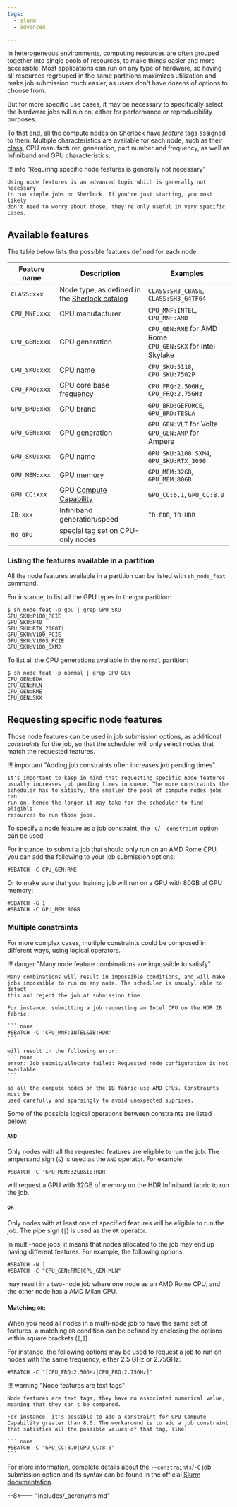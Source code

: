 ```yaml
---
tags:
  - slurm
  - advanced

---
```


In heterogeneous environments, computing resources are often grouped together
into single pools of resources, to make things easier and more accessible. Most
applications can run on any type of hardware, so having all resources regrouped
in the same partitions maximizes utilization and make job submission much
easier, as users don't have dozens of options to choose from.

But for more specific use cases, it may be necessary to specifically select
the hardware jobs will run on, either for performance or reproducibility
purposes.

To that end, all the compute nodes on Sherlock have _feature_ tags assigned to
them. Multiple characteristics are available for each node, such as their
[class][url_node-class], CPU manufacturer, generation, part number and
frequency, as well as Infiniband and GPU characteristics.

!!! info "Requiring specific node features is generally not necessary"

    Using node features is an advanced topic which is generally not necessary
    to run simple jobs on Sherlock. If you're just starting, you most likely
    don't need to worry about those, they're only useful in very specific
    cases.


## Available features

The table below lists the possible features defined for each node.

| Feature name  | Description | Examples |
| ------------- | ----------- | -------- |
| `CLASS:xxx`   | Node type, as defined in the [Sherlock catalog][url_catalog] | `CLASS:SH3_CBASE`, `CLASS:SH3_G4TF64` |
| `CPU_MNF:xxx` | CPU manufacturer | `CPU_MNF:INTEL`, `CPU_MNF:AMD` |
| `CPU_GEN:xxx` | CPU generation | `CPU_GEN:RME` for AMD Rome<br/>`CPU_GEN:SKX` for Intel Skylake|
| `CPU_SKU:xxx` | CPU name | `CPU_SKU:5118`, `CPU_SKU:7502P` |
| `CPU_FRQ:xxx` | CPU core base frequency | `CPU_FRQ:2.50GHz`, `CPU_FRQ:2.75GHz` |
| `GPU_BRD:xxx` | GPU brand | `GPU_BRD:GEFORCE`, `GPU_BRD:TESLA` |
| `GPU_GEN:xxx` | GPU generation | `GPU_GEN:VLT` for Volta<br/>`GPU_GEN:AMP` for Ampere |
| `GPU_SKU:xxx` | GPU name | `GPU_SKU:A100_SXM4`, `GPU_SKU:RTX_3090` |
| `GPU_MEM:xxx` | GPU memory | `GPU_MEM:32GB`, `GPU_MEM:80GB` |
| `GPU_CC:xxx`  | GPU [Compute Capability][url_gpu_cc] | `GPU_CC:6.1`, `GPU_CC:8.0` |
| `IB:xxx`      | Infiniband generation/speed | `IB:EDR`, `IB:HDR` |
| `NO_GPU`      | special tag set on CPU-only nodes |


### Listing the features available in a partition

All the node features available in a partition can be listed with
`sh_node_feat` command.

For instance, to list all the GPU types in the `gpu` partition:

``` none
$ sh_node_feat -p gpu | grep GPU_SKU
GPU_SKU:P100_PCIE
GPU_SKU:P40
GPU_SKU:RTX_2080Ti
GPU_SKU:V100_PCIE
GPU_SKU:V100S_PCIE
GPU_SKU:V100_SXM2
```

To list all the CPU generations available in the `normal` partition:

``` none
$ sh_node_feat -p normal | grep CPU_GEN
CPU_GEN:BDW
CPU_GEN:MLN
CPU_GEN:RME
CPU_GEN:SKX
```



## Requesting specific node features

Those node features can be used in job submission options, as additional
_constraints_ for the job, so that the scheduler will only select nodes that
match the requested features.

!!! important "Adding job constraints often increases job pending times"

    It's important to keep in mind that requesting specific node features
    usually increases job pending times in queue. The more constraints the
    scheduler has to satisfy, the smaller the pool of compute nodes jobs can
    run on. hence the longer it may take for the scheduler to find eligible
    resources to run those jobs.

To specify a node feature as a job constraint, the `-C`/`--constraint`
[option][url_constraints_doc] can be used.

For instance, to submit a job that should only run on an AMD Rome CPU, you can
add the following to your job submission options:

``` none
#SBATCH -C CPU_GEN:RME
```

Or to make sure that your training job will run on a GPU with 80GB of GPU
memory:

``` none
#SBATCH -G 1
#SBATCH -C GPU_MEM:80GB
```

### Multiple constraints

For more complex cases, multiple constraints could be composed in different
ways, using logical operators.

!!! danger "Many node feature combinations are impossible to satisfy"

    Many combinations will result in impossible conditions, and will make
    jobs impossible to run on any node. The scheduler is usualyl able to detect
    this and reject the job at submission time.

    For instance, submitting a job requesting an Intel CPU on the HDR IB
    fabric:

    ``` none
    #SBATCH -C 'CPU_MNF:INTEL&IB:HDR'
    ```

    will result in the following error:
    ``` none
    error: Job submit/allocate failed: Requested node configuration is not available
    ```

    as all the compute nodes on the IB fabric use AMD CPUs. Constraints must be
    used carefully and sparsingly to avoid unexpected suprises.



Some of the possible logical operations between constraints are listed below:

#### `AND`

Only nodes with all the requested features are eligible to run the job. The
ampersand sign (`&`) is used as the `AND` operator. For example:

``` none
#SBATCH -C 'GPU_MEM:32GB&IB:HDR'
```

will request a GPU with 32GB of memory on the HDR Infiniband fabric to run the
job.


#### `OR`

Only nodes with at least one of specified features will be eligible to run
the job. The pipe sign (`|`) is used as the `OR` operator.

In multi-node jobs, it means that nodes allocated to the job may end up having
different features.  For example, the following options:

``` none
#SBATCH -N 1
#SBATCH -C "CPU_GEN:RME|CPU_GEN:MLN"
```

may result in a two-node job where one node as an AMD Rome CPU, and the other
node has a AMD Milan CPU.


#### Matching `OR`:

When you need all nodes in a multi-node job to have the same set of features, a
matching `OR` condition can be defined by enclosing the options within square
brackets (`[`,`]`).

For instance, the following options may be used to request a job to run on
nodes with the same frequency, either 2.5 GHz or 2.75GHz:

``` none
#SBATCH -C "[CPU_FRQ:2.50GHz|CPU_FRQ:2.75GHz]"
```

!!! warning "Node features are text tags"

    Node features are text tags, they have no associated numerical value,
    meaning that they can't be compared.

    For instance, it's possible to add a constraint for GPU Compute
    Capability greater than 8.0. The workaround is to add a job constraint
    that satisfies all the possible values of that tag, like:

    ``` none
    #SBATCH -C "GPU_CC:8.0|GPU_CC:8.6"
    ```



For more information, complete details about the `--constraints`/`-C` job
submission option and its syntax can be found in the official [Slurm
documentation][url_constraints_doc].





--8<--- "includes/_acronyms.md"

[url_node-class]:       ../orders.md#configurations
[url_catalog]:          //www.sherlock.stanford.edu/catalog
[url_gpu_cc]:           //developer.nvidia.com/cuda-gpus
[url_constraints_doc]:  //slurm.schedmd.com/sbatch.html#OPT_constraint
